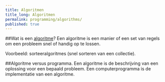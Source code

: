```yaml
---
title: Algoritmen
title_long: Algoritmen
permalink: programming/algorithms/
published: true
---
```


##Wat is een [algoritme](https://nl.wikipedia.org/wiki/Algoritme)?
Een algoritme is een manier of een set van regels om een probleem snel of handig op te lossen.

Voorbeeld: sorteeralgoritmes (snel sorteren van een collectie).

##Algoritme versus programma.
Een algoritme is de beschrijving van een oplossing voor een bepaald probleem.
Een computerprogramma is de implementatie van een algoritme.